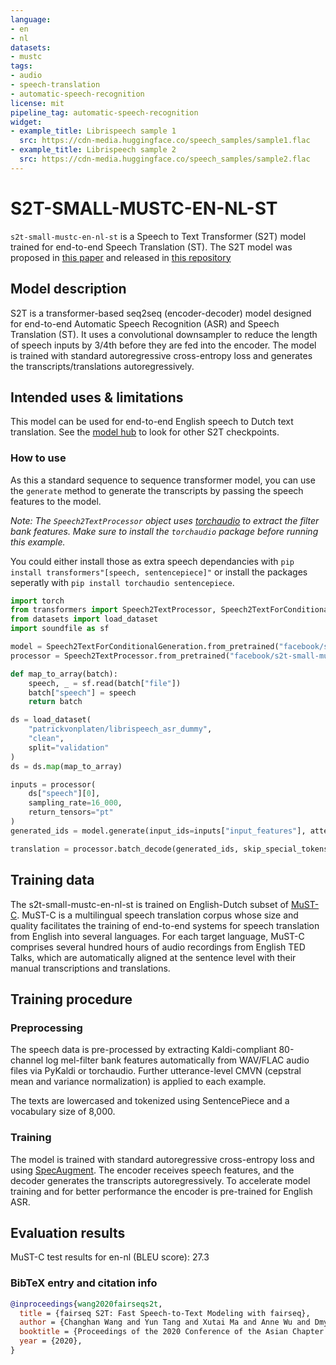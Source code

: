 ```yaml
---
language:
- en
- nl
datasets:
- mustc
tags:
- audio
- speech-translation
- automatic-speech-recognition
license: mit
pipeline_tag: automatic-speech-recognition
widget:
- example_title: Librispeech sample 1
  src: https://cdn-media.huggingface.co/speech_samples/sample1.flac
- example_title: Librispeech sample 2
  src: https://cdn-media.huggingface.co/speech_samples/sample2.flac
---
```



# S2T-SMALL-MUSTC-EN-NL-ST

`s2t-small-mustc-en-nl-st` is a Speech to Text Transformer (S2T) model trained for end-to-end Speech Translation (ST).
The S2T model was proposed in [this paper](https://arxiv.org/abs/2010.05171) and released in
[this repository](https://github.com/pytorch/fairseq/tree/master/examples/speech_to_text)


## Model description

S2T is a transformer-based seq2seq (encoder-decoder) model designed for end-to-end Automatic Speech Recognition (ASR) and Speech
Translation (ST). It uses a convolutional downsampler to reduce the length of speech inputs by 3/4th before they are
fed into the encoder. The model is trained with standard autoregressive cross-entropy loss and generates the
transcripts/translations autoregressively.

## Intended uses & limitations

This model can be used for end-to-end English speech to Dutch text translation.
See the [model hub](https://huggingface.co/models?filter=speech_to_text) to look for other S2T checkpoints.


### How to use

As this a standard sequence to sequence transformer model, you can use the `generate` method to generate the
transcripts by passing the speech features to the model.

*Note: The `Speech2TextProcessor` object uses [torchaudio](https://github.com/pytorch/audio)  to extract the
filter bank features. Make sure to install the `torchaudio` package before running this example.*

You could either install those as extra speech dependancies with
`pip install transformers"[speech, sentencepiece]"` or install the packages seperatly 
with `pip install torchaudio sentencepiece`.


```python
import torch
from transformers import Speech2TextProcessor, Speech2TextForConditionalGeneration
from datasets import load_dataset
import soundfile as sf

model = Speech2TextForConditionalGeneration.from_pretrained("facebook/s2t-small-mustc-en-nl-st")
processor = Speech2TextProcessor.from_pretrained("facebook/s2t-small-mustc-en-nl-st")

def map_to_array(batch):
    speech, _ = sf.read(batch["file"])
    batch["speech"] = speech
    return batch

ds = load_dataset(
    "patrickvonplaten/librispeech_asr_dummy",
    "clean",
    split="validation"
)
ds = ds.map(map_to_array)

inputs = processor(
    ds["speech"][0],
    sampling_rate=16_000,
    return_tensors="pt"
)
generated_ids = model.generate(input_ids=inputs["input_features"], attention_mask=inputs["attention_mask"])

translation = processor.batch_decode(generated_ids, skip_special_tokens=True)
```


## Training data

The s2t-small-mustc-en-nl-st is trained on English-Dutch subset of [MuST-C](https://ict.fbk.eu/must-c/).
MuST-C is a multilingual speech translation corpus whose size and quality facilitates the training of end-to-end systems
for speech translation from English into several languages. For each target language, MuST-C comprises several hundred
hours of audio recordings from English TED Talks, which are automatically aligned at the sentence level with their manual
transcriptions and translations.


## Training procedure

### Preprocessing

The speech data is pre-processed by extracting Kaldi-compliant 80-channel log mel-filter bank features automatically from
WAV/FLAC audio files via PyKaldi or torchaudio. Further utterance-level CMVN (cepstral mean and variance normalization)
is applied to each example.

The texts are lowercased and tokenized using SentencePiece and a vocabulary size of 8,000.


### Training

The model is trained with standard autoregressive cross-entropy loss and using [SpecAugment](https://arxiv.org/abs/1904.08779).
The encoder receives speech features, and the decoder generates the transcripts autoregressively. To accelerate
model training and for better performance the encoder is pre-trained for English ASR.

## Evaluation results

MuST-C test results for en-nl (BLEU score): 27.3



### BibTeX entry and citation info

```bibtex
@inproceedings{wang2020fairseqs2t,
  title = {fairseq S2T: Fast Speech-to-Text Modeling with fairseq},
  author = {Changhan Wang and Yun Tang and Xutai Ma and Anne Wu and Dmytro Okhonko and Juan Pino},
  booktitle = {Proceedings of the 2020 Conference of the Asian Chapter of the Association for Computational Linguistics (AACL): System Demonstrations},
  year = {2020},
}

```
